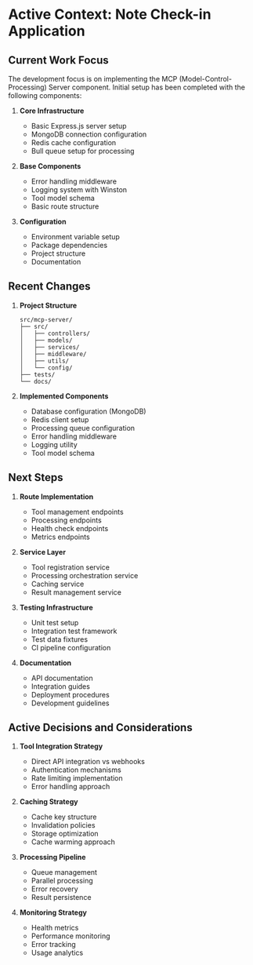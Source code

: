 # Active Context: Note Check-in Application

## Current Work Focus

The development focus is on implementing the MCP (Model-Control-Processing) Server component. Initial setup has been completed with the following components:

1. **Core Infrastructure**
   - Basic Express.js server setup
   - MongoDB connection configuration
   - Redis cache configuration
   - Bull queue setup for processing

2. **Base Components**
   - Error handling middleware
   - Logging system with Winston
   - Tool model schema
   - Basic route structure

3. **Configuration**
   - Environment variable setup
   - Package dependencies
   - Project structure
   - Documentation

## Recent Changes

1. **Project Structure**
   ```
   src/mcp-server/
   ├── src/
   │   ├── controllers/
   │   ├── models/
   │   ├── services/
   │   ├── middleware/
   │   ├── utils/
   │   └── config/
   ├── tests/
   └── docs/
   ```

2. **Implemented Components**
   - Database configuration (MongoDB)
   - Redis client setup
   - Processing queue configuration
   - Error handling middleware
   - Logging utility
   - Tool model schema

## Next Steps

1. **Route Implementation**
   - Tool management endpoints
   - Processing endpoints
   - Health check endpoints
   - Metrics endpoints

2. **Service Layer**
   - Tool registration service
   - Processing orchestration service
   - Caching service
   - Result management service

3. **Testing Infrastructure**
   - Unit test setup
   - Integration test framework
   - Test data fixtures
   - CI pipeline configuration

4. **Documentation**
   - API documentation
   - Integration guides
   - Deployment procedures
   - Development guidelines

## Active Decisions and Considerations

1. **Tool Integration Strategy**
   - Direct API integration vs webhooks
   - Authentication mechanisms
   - Rate limiting implementation
   - Error handling approach

2. **Caching Strategy**
   - Cache key structure
   - Invalidation policies
   - Storage optimization
   - Cache warming approach

3. **Processing Pipeline**
   - Queue management
   - Parallel processing
   - Error recovery
   - Result persistence

4. **Monitoring Strategy**
   - Health metrics
   - Performance monitoring
   - Error tracking
   - Usage analytics
